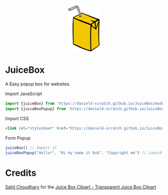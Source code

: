 <p align="center"><img src="docs/ClipartKey_1710185%20(1).png" width="100"> 

# JuiceBox
A Easy popup box for websites.

Import JavaScript
```javascript
import {juiceBox} from 'https://daniel4-scratch.github.io/JuiceBox/module/pack.js';
import {juiceBoxPopup} from 'https://daniel4-scratch.github.io/JuiceBox/module/pack.js';
```
Import CSS
```html
<link rel="stylesheet" href="https://daniel4-scratch.github.io/JuiceBox/module/pack.css">
```
Form Popup
```javascript
juiceBox() // Import it
juiceBoxPopup("Hello!", "Hi my name it bob", "Copyright me") // Launch it
```

# Credits
[Sahil Choudhary](https://www.clipartkey.com/upic/3131/) for the [Juice Box Clipart - Transparent Juice Box Clipart](https://www.clipartkey.com/view/JJTihJ_juice-box-clipart-transparent-juice-box-clipart/)
